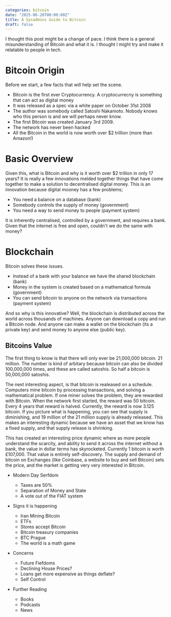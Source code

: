 ```yaml
---
categories: bitcoin
date: "2025-06-28T00:00:00Z"
title: A Sysadmins Guide to Bitcoin
draft: false
---
```


I thought this post might be a change of pace. I think there is a general misunderstanding of Bitcoin and what it is. I thought I might try and make it relatable to people in tech. 

# Bitcoin Origin

Before we start, a few facts that will help set the scene.
- Bitcoin is the first ever Cryptocurrency. A cryptocurrecny is something that can act as digital money
- It was released as a spec via a white paper on October 31st 2008
- The author was somebody called Satoshi Nakamoto. Nobody knows who this person is and we will perhaps never know.
- The first Bitcoin was created January 3rd 2009.
- The network has never been hacked
- All the Bitcoin in the world is now worth over $2 trillion (more than Amazon!)

# Basic Overview

Given this, what is Bitcoin and why is it worth over $2 trillion in only 17 years? It is really a few innovations melded together things that have come together to make a solution to decentralised digital money. This is an innovation because digital mooney has a few problems;
- You need a balance on a database (bank)
- Somebody controls the supply of money (government)
- You need a way to send money to people (payment system)

It is inherently centralised, controlled by a government, and requires a bank. Given that the internet is free and open, couldn't we do the same with money?

# Blockchain

Bitcoin solves these issues. 
- Instead of a bank with your balance we have the shared blockchain (bank)
- Money in the system is created based on a mathematical formula (government)
- You can send bitcoin to anyone on the network via transactions (payment system)

And so why is this innovative? Well, the blockchain is distributed across the world across thousands of machines. Anyone can download a copy and run a Bitcoin node. And anyone can make a wallet on the blockchain (its a private key) and send money to anyone else (public key). 


## Bitcoins Value

The first thing to know is that there will only ever be 21,000,000 bitcoin. 21 million. The number is kind of arbitary because bitcoin can also be divided 100,000,000 times, and these are called satoshis. So half a bitcoin is 50,000,000 satoshis. 

The next interesting aspect, is that bitcoin is realeased on a schedule. Computers mine bitcoin by processing transactions, and solving a mathematical problem. If one miner solves the problem, they are rewarded with Bitcoin. When the network first started, the reward was 50 bitcoin. Every 4 years that reward is halved. Currently, the reward is now 3.125 bitcoin. If you picture what is happening, you can see that supply is diminishing, and 19 million of the 21 million supply is already released. This makes an interesting dynamic because we have an asset that we know has a fixed supply, and that supply release is shrinking.

This has created an interesting price dynamic where as more people understand the scarcity, and ability to send it across the internet without a bank, the value in dollar terms has skyrocketed. Currently 1 bitcoin is worth £107,000. That value is entirely self-discovery. The supply and demand of bitcoin on Exchanges (like Coinbase, a website to buy and sell Bitcoin) sets the price, and the market is getting very very interested in Bitcoin.



- Modern Day Serfdom
    - Taxes are 50%
    - Separation of Money and State
    - A vote out of the FIAT system


- Signs it is happening
    - Iran Mining Bitcoin
    - ETFs
    - Stores accept Bitcoin
    - Bitcoin treasury companies
    - BTC Prague
    - The world is a math game

- Concerns
    - Future Fiefdoms
    - Declining House Prices?
    - Loans get more expensive as things deflate?
    - Self Control

- Further Reading
    - Books
    - Podcasts
    - News